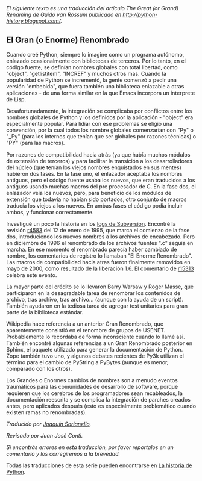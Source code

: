<html><body><em>El siguiente texto es una traducción del artículo The Great (or Grand) Renaming de Guido van Rossum publicado en <a href="http://python-history.blogspot.com/" target="_blank">http://python-history.blogspot.com/</a>.</em>

<!--more-->

<h2>El Gran (o Enorme) Renombrado</h2>

Cuando creé Python, siempre lo imagine como un programa autónomo, enlazado ocasionalmente con bibliotecas de terceros. Por lo tanto, en el código fuente, se definían nombres globales con total libertad, como "object", "getlistitem", "INCREF" y muchos otros mas. Cuando la popularidad de Python se  incrementó, la gente comenzó a pedir una versión "embebida", que fuera también una biblioteca enlazable a otras aplicaciones - de una forma similar en la que Emacs incorpora un interprete de Lisp.



Desafortunadamente, la integración se complicaba por conflictos entre  los nombres globales de Python y los definidos por la aplicación - "object" era especialmente popular. Para lidiar con ese problemas se eligió una convención, por la cual todos los nombre globales comenzarían con "Py" o "_Py" (para los internos que tenían que ser globales por razones técnicas) o "PY" (para las macros).



Por razones de compatibilidad hacia atrás (ya que había muchos módulos de extensión de terceros) y para facilitar la transición a los desarrolladores del núcleo (que tenían los viejos nombres enquistados en sus mentes) hubieron dos fases. En la fase uno, el enlazador aceptaba los nombres antiguos, pero el código fuente usaba los nuevos, que eran traducidos a los antiguos usando muchas macros del pre procesador de C. En la fase dos, el enlazador veía los nuevos, pero, para beneficio de los módulos de extensión que todavía no habían sido portados, otro conjunto de macros traducía los viejos a los nuevos. En ambas fases el código podía incluir ambos, y funcionar correctamente.



Investigué un poco la historia en los <a href="http://svn.python.org/view/python/trunk/" target="_blank">logs de Subversion</a>. Encontré la revisión <a href="http://svn.python.org/view?view=rev&amp;revision=4583" target="_blank">r4583</a> del 12 de enero de 1995, que marca el comienzo de la fase dos, introduciendo los nuevos nombres a los archivos de encabezado. Pero en diciembre de 1996 el renombrado de los archivos fuentes ".c" seguia en marcha. En ese momento el renombrado parecía haber cambiado de nombre, los comentarios de registro lo llamaban "El Enorme Renombrado". Las macros de compatibilidad hacia atras fueron finalmente removidos en mayo de 2000, como resultado de la liberación 1.6. El comentario de <a href="http://svn.python.org/view?view=rev&amp;revision=15313" target="_blank">r15313</a> celebra este evento.



La mayor parte del crédito se lo llevaron Barry Warsaw y Roger Masse, que participaron en la desagradable tarea de renombrar los contenidos de archivo, tras archivo, tras archivo... (aunque con la ayuda de un script). También ayudaron en la tediosa tarea de agregar test unitarios para gran parte de la biblioteca estándar.



Wikipedia hace referencia a un anterior Gran Renombrado, que aparentemente consistió en el renombre de grupos de USENET. Probablemente lo recordaba de forma inconsciente cuando lo llamé asi. También encontré algunas referencias a un Gran Renombrado posterior en Sphinx, el paquete utilizado para generar la documentación de Python. Zope también tuvo uno, y algunos debates recientes de Py3k utilizan el término para el cambio de PyString a PyBytes (aunque es menor, comparado con los otros).



Los Grandes o Enormes cambios de nombres son a menudo eventos traumáticos para las comunidades de desarrollo de software, porque requieren que los cerebros de los programadores sean recableados, la documentación reescrita y se complica la integración de parches creados antes, pero aplicados después (esto es especialmente problemático cuando existen ramas no renombradas).

<em>Traducido por <a href="http://www.joaclandia.com.ar/" target="_blank">Joaquín Sorianello</a>.

Revisado por Juan José Conti.

Si encontrás errores en esta traducción, por favor reportalos en un comentario y los corregiremos a la brevedad.</em>

Todas las traducciones de esta serie pueden encontrarse en <a href="/categoria/aprendiendo-python/historia/" target="_self">La historia de Python</a>.</body></html>